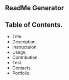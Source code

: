 
  ## ReadMe Generator

  ## Table of Contents.
  * Title.
  * Description.
  * Instructuion.
  * Usage.
  * Contribution.
  * Test.
  * Contacts.
  * Portfolio.